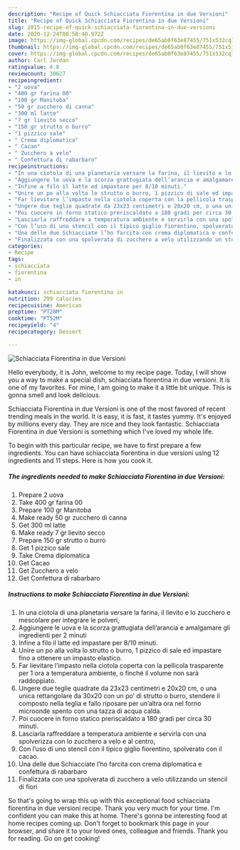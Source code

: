 ```yaml
---
description: "Recipe of Quick Schiacciata Fiorentina in due Versioni"
title: "Recipe of Quick Schiacciata Fiorentina in due Versioni"
slug: 2815-recipe-of-quick-schiacciata-fiorentina-in-due-versioni
date: 2020-12-24T08:58:40.972Z
image: https://img-global.cpcdn.com/recipes/de65ab0f63e87455/751x532cq70/schiacciata-fiorentina-in-due-versioni-recipe-main-photo.jpg
thumbnail: https://img-global.cpcdn.com/recipes/de65ab0f63e87455/751x532cq70/schiacciata-fiorentina-in-due-versioni-recipe-main-photo.jpg
cover: https://img-global.cpcdn.com/recipes/de65ab0f63e87455/751x532cq70/schiacciata-fiorentina-in-due-versioni-recipe-main-photo.jpg
author: Carl Jordan
ratingvalue: 4.8
reviewcount: 30627
recipeingredient:
- "2 uova"
- "400 gr farina 00"
- "100 gr Manitoba"
- "50 gr zucchero di canna"
- "300 ml latte"
- "7 gr lievito secco"
- "150 gr strutto o burro"
- "1 pizzico sale"
- " Crema diplomatica"
- " Cacao"
- " Zucchero a velo"
- " Confettura di rabarbaro"
recipeinstructions:
- "In una ciotola di una planetaria versare la farina, il lievito e lo zucchero e mescolare per integrare le polveri,"
- "Aggiungere le uova e la scorza grattugiata dell’arancia e amalgamare gli ingredienti per 2 minuti"
- "Infine a filo il latte ed impastare per 8/10 minuti."
- "Unire un po alla volta lo strutto o burro, 1 pizzico di sale ed impastare fino a ottenere un impasto elastico."
- "Far lievitare l’impasto nella ciotola coperta con la pellicola trasparente per 1 ora a temperatura ambiente, o finché il volume non sarà raddoppiato."
- "Ungere due teglie quadrate da 23x23 centimetri e 20x20 cm, o una unica rettangolare da 30x20 con un po’ di strutto o burro, stendere il composto nella teglia e fallo riposare per un’altra ora nel forno microonde spento con una tazza di acqua calda."
- "Poi cuocere in forno statico preriscaldato a 180 gradi per circa 30 minuti."
- "Lasciarla raffreddare a temperatura ambiente e servirla con una spolverizza con lo zucchero a velo e al centro,"
- "Con l’uso di uno stencil con il tipico giglio fiorentino, spolverato con il cacao."
- "Una delle due Schiacciate l’ho farcita con crema diplomatica e confettura di rabarbaro"
- "Finalizzata con una spolverata di zucchero a velo utilizzando un stencil di fiori"
categories:
- Recipe
tags:
- schiacciata
- fiorentina
- in

katakunci: schiacciata fiorentina in 
nutrition: 299 calories
recipecuisine: American
preptime: "PT28M"
cooktime: "PT52M"
recipeyield: "4"
recipecategory: Dessert

---
```



![Schiacciata Fiorentina in due Versioni](https://img-global.cpcdn.com/recipes/de65ab0f63e87455/751x532cq70/schiacciata-fiorentina-in-due-versioni-recipe-main-photo.jpg)

Hello everybody, it is John, welcome to my recipe page. Today, I will show you a way to make a special dish, schiacciata fiorentina in due versioni. It is one of my favorites. For mine, I am going to make it a little bit unique. This is gonna smell and look delicious.

Schiacciata Fiorentina in due Versioni is one of the most favored of recent trending meals in the world. It is easy, it is fast, it tastes yummy. It's enjoyed by millions every day. They are nice and they look fantastic. Schiacciata Fiorentina in due Versioni is something which I've loved my whole life.




To begin with this particular recipe, we have to first prepare a few ingredients. You can have schiacciata fiorentina in due versioni using 12 ingredients and 11 steps. Here is how you cook it.

<!--inarticleads1-->

##### The ingredients needed to make Schiacciata Fiorentina in due Versioni:

1. Prepare 2 uova
1. Take 400 gr farina 00
1. Prepare 100 gr Manitoba
1. Make ready 50 gr zucchero di canna
1. Get 300 ml latte
1. Make ready 7 gr lievito secco
1. Prepare 150 gr strutto o burro
1. Get 1 pizzico sale
1. Take  Crema diplomatica
1. Get  Cacao
1. Get  Zucchero a velo
1. Get  Confettura di rabarbaro




<!--inarticleads2-->

##### Instructions to make Schiacciata Fiorentina in due Versioni:

1. In una ciotola di una planetaria versare la farina, il lievito e lo zucchero e mescolare per integrare le polveri,
1. Aggiungere le uova e la scorza grattugiata dell’arancia e amalgamare gli ingredienti per 2 minuti
1. Infine a filo il latte ed impastare per 8/10 minuti.
1. Unire un po alla volta lo strutto o burro, 1 pizzico di sale ed impastare fino a ottenere un impasto elastico.
1. Far lievitare l’impasto nella ciotola coperta con la pellicola trasparente per 1 ora a temperatura ambiente, o finché il volume non sarà raddoppiato.
1. Ungere due teglie quadrate da 23x23 centimetri e 20x20 cm, o una unica rettangolare da 30x20 con un po’ di strutto o burro, stendere il composto nella teglia e fallo riposare per un’altra ora nel forno microonde spento con una tazza di acqua calda.
1. Poi cuocere in forno statico preriscaldato a 180 gradi per circa 30 minuti.
1. Lasciarla raffreddare a temperatura ambiente e servirla con una spolverizza con lo zucchero a velo e al centro,
1. Con l’uso di uno stencil con il tipico giglio fiorentino, spolverato con il cacao.
1. Una delle due Schiacciate l’ho farcita con crema diplomatica e confettura di rabarbaro
1. Finalizzata con una spolverata di zucchero a velo utilizzando un stencil di fiori




So that's going to wrap this up with this exceptional food schiacciata fiorentina in due versioni recipe. Thank you very much for your time. I'm confident you can make this at home. There's gonna be interesting food at home recipes coming up. Don't forget to bookmark this page in your browser, and share it to your loved ones, colleague and friends. Thank you for reading. Go on get cooking!
